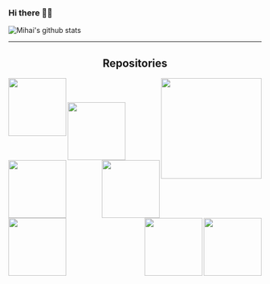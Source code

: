 ### Hi there 👋🐧

![Mihai's github stats](https://github-readme-stats.vercel.app/api?username=ubervelocity&count_private=true&theme=dark)

<hr>
<h2 align="center">Repositories</h2>
<p width="100%" align="center">
   <a align="left" href="https://github.com/uberVelocity/EEG-classification" title="EEG Classification"><img align="left" height="115" src="https://github-readme-stats.vercel.app/api/pin/?username=ubervelocity&repo=eeg-classification&theme=dark"></a>
   <a align="right" href="https://github.com/ubervelocity/Tasker" title="Tasker"><img align="right" height="200" src="https://github-readme-stats.vercel.app/api/pin/?username=ubervelocity&repo=Tasker&theme=dark"></a>
</p>
<br><br>
<p width="125%" align="center">
   <a align="left" href="https://github.com/ubervelocity/water-management-dashboard" title="Water Management Dashboard"><img align="left" height="115" src="https://github-readme-stats.vercel.app/api/pin/?username=ubervelocity&repo=water-management-dashboard&theme=dark"></a>
   <a align="right" href="https://github.com/ubervelocity/distributed-spark-for-scalable-smart-homes" title="Distributed Map Reduce"><img align="right" height="115" src="https://github-readme-stats.vercel.app/api/pin/?username=ubervelocity&repo=distributed-spark-for-scalable-smart-homes&theme=dark"></a>
</p>
<br><br>
<p width="100%" align="center">
   <a align="left" href="https://github.com/ubervelocity/water-management-dashboard" title="Water Management Dashboard"><img align="left" height="115" src="https://github-readme-stats.vercel.app/api/pin/?username=ubervelocity&repo=water-management-dashboard&theme=dark"></a>
   <a align="right" href="https://github.com/ubervelocity/distributed-spark-for-scalable-smart-homes" title="Distributed Map Reduce"><img align="right" height="115" src="https://github-readme-stats.vercel.app/api/pin/?username=ubervelocity&repo=distributed-spark-for-scalable-smart-homes&theme=dark"></a>
</p>
<br><br>
<p width="100%" align="center">
   <a align="left" href="https://github.com/ubervelocity/water-management-dashboard" title="Water Management Dashboard"><img align="left" height="115" src="https://github-readme-stats.vercel.app/api/pin/?username=ubervelocity&repo=water-management-dashboard&theme=dark"></a>
   <a align="right" href="https://github.com/ubervelocity/distributed-spark-for-scalable-smart-homes" title="Distributed Map Reduce"><img align="right" height="115" src="https://github-readme-stats.vercel.app/api/pin/?username=ubervelocity&repo=distributed-spark-for-scalable-smart-homes&theme=dark"></a>
</p>
<!--
**uberVelocity/ubervelocity** is a ✨ _special_ ✨ repository because its `README.md` (this file) appears on your GitHub profile.

Here are some ideas to get you started:

- 🔭 I’m currently working on ...
- 🌱 I’m currently learning ...
- 👯 I’m looking to collaborate on ...
- 🤔 I’m looking for help with ...
- 💬 Ask me about ...
- 📫 How to reach me: ...
- 😄 Pronouns: ...
- ⚡ Fun fact: ...
-->
